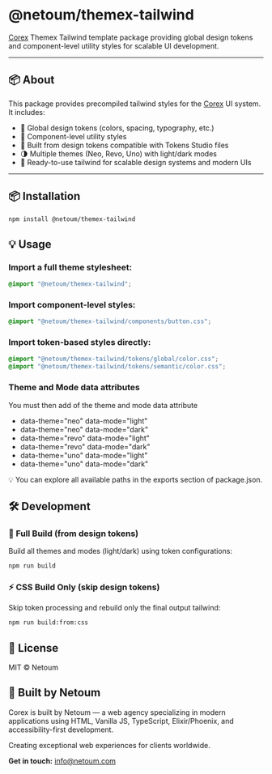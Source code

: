 # @netoum/themex-tailwind

[Corex](https://www.npmjs.com/package/@netoum/corex) Themex Tailwind template package providing global design tokens and component-level utility styles for scalable UI development.

---

## 📦 About

This package provides precompiled tailwind styles for the [Corex](https://netoum.com/corex) UI system. It includes:

- 🎨 Global design tokens (colors, spacing, typography, etc.)
- 🧩 Component-level utility styles
- 🔧 Built from design tokens compatible with Tokens Studio files 
- 🌗 Multiple themes (Neo, Revo, Uno) with light/dark modes
- 🚀 Ready-to-use tailwind for scalable design systems and modern UIs
---

## 📦 Installation

```bash
npm install @netoum/themex-tailwind
```

## 💡 Usage

### Import a full theme stylesheet:

```css
@import "@netoum/themex-tailwind";
```

### Import component-level styles:

```css
@import "@netoum/themex-tailwind/components/button.css";
```

### Import token-based styles directly:

```css
@import "@netoum/themex-tailwind/tokens/global/color.css";
@import "@netoum/themex-tailwind/tokens/semantic/color.css";
```

### Theme and Mode data attributes
You must then add of the theme and mode data attribute

- data-theme="neo" data-mode="light"
- data-theme="neo" data-mode="dark"
- data-theme="revo" data-mode="light"
- data-theme="revo" data-mode="dark"
- data-theme="uno" data-mode="light"
- data-theme="uno" data-mode="dark"


💡 You can explore all available paths in the exports section of package.json.

## 🛠️ Development

### 🔧 Full Build (from design tokens)

Build all themes and modes (light/dark) using token configurations:

```bash
npm run build
```

### ⚡ CSS Build Only (skip design tokens)

Skip token processing and rebuild only the final output tailwind:

```bash
npm run build:from:css
```

## 📜 License

MIT © Netoum

## 🤝 Built by Netoum

Corex is built by Netoum — a web agency specializing in modern applications using HTML, Vanilla JS, TypeScript, Elixir/Phoenix, and accessibility-first development.

Creating exceptional web experiences for clients worldwide.

**Get in touch:** info@netoum.com